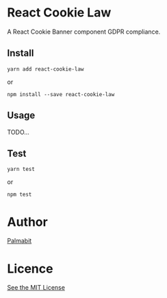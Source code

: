 # React Cookie Law

A React Cookie Banner component GDPR compliance.

## Install

```
yarn add react-cookie-law
```

or

```
npm install --save react-cookie-law
```

## Usage

TODO...

## Test

```
yarn test
```

or

```
npm test
```

# Author

[Palmabit](https://www.palmabit.com)

# Licence

[See the MIT License](http://opensource.org/licenses/MIT)
